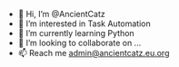 - 👋 Hi, I’m @AncientCatz
- 👀 I’m interested in Task Automation
- 🌱 I’m currently learning Python
- 💞️ I’m looking to collaborate on ...
- 📫 Reach me admin@ancientcatz.eu.org

<!---
AncientCatz/AncientCatz is a ✨ special ✨ repository because its `README.md` (this file) appears on your GitHub profile.
You can click the Preview link to take a look at your changes.
--->
